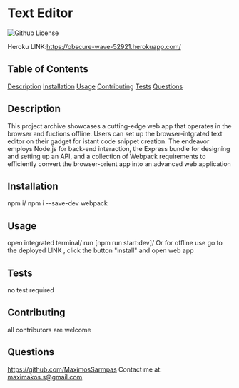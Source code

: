 
# Text Editor
  ![Github License](https://img.shields.io/badge/license-MIT-green)
  
  Heroku LINK:https://obscure-wave-52921.herokuapp.com/
  
  ## Table of Contents
  
  [Description](#description)
  [Installation](#installation)
  [Usage](#usage)
  [Contributing](#contributing)
  [Tests](#tests)
  [Questions](#questions)
  
  ## Description
  This project archive showcases a cutting-edge web app that operates in the browser and fuctions offline. Users can set up the browser-intgrated text editor on their gadget for istant code snippet creation. The endeavor employs Node.js for back-end interaction, the Express bundle for designing and setting up an API, and a collection of Webpack requirements to efficiently convert the browser-orient app into an advanced web application
  
  ## Installation
  npm i/ npm i --save-dev webpack
  
  ## Usage
  open integrated terminal/ run [npm run start:dev]/ Or for offline use go to the deployed LINK , click the button "install" and open web app 
  
  ## Tests
  no test required
  
  ## Contributing
  all contributors are welcome
  
  
  
  ## Questions
  https://github.com/MaximosSarmpas 
  Contact me at: maximakos.s@gmail.com
